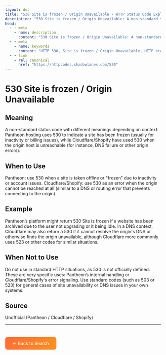```yaml
---
layout: doc
title: "530 Site is frozen / Origin Unavailable - HTTP Status Code Explained"
description: "530 Site is frozen / Origin Unavailable: A non-standard status code with different meanings depending on context: Pantheon hosting uses 530 to indicate a sit..."
head:
  - - meta
    - name: description
      content: "530 Site is frozen / Origin Unavailable: A non-standard status code with different meanings depending on context: Pantheon hosting uses 530 to indicate a sit..."
  - - meta
    - name: keywords
      content: "HTTP 530, Site is frozen / Origin Unavailable, HTTP status code, REST API, web development"
  - - link
    - rel: canonical
      href: "https://httpcodes.shadowlanes.com/530"
---
```


# 530 Site is frozen / Origin Unavailable

## Meaning

A non-standard status code with different meanings depending on context: Pantheon hosting uses 530 to indicate a site has been frozen (usually for inactivity or billing issues), while Cloudflare/Shopify have used 530 when the origin host is unreachable (for instance, DNS failure or other origin errors).

## When to Use

Pantheon: use 530 when a site is taken offline or "frozen" due to inactivity or account issues. Cloudflare/Shopify: use 530 as an error when the origin cannot be reached at all (similar to a DNS or routing error that prevents connecting to the origin).

## Example

Pantheon’s platform might return 530 Site is frozen if a website has been archived due to the user not upgrading or it being idle. In a DNS context, Cloudflare may also return a 530 if it cannot resolve the origin's DNS or otherwise finds the origin unavailable, although Cloudflare more commonly uses 523 or other codes for similar situations.

## When Not to Use

Do not use in standard HTTP situations, as 530 is not officially defined. These are very specific uses: Pantheon’s internal handling or Cloudflare/Shopify's error signaling. Use standard codes (such as 503 or 523) for general cases of site unavailability or DNS issues in your own systems.

## Source

Unofficial (Pantheon / Cloudflare / Shopify)

---

<div style="margin-top: 40px;">
  <a href="/" style="display: inline-block; padding: 12px 24px; background: linear-gradient(135deg, #ff6b35, #f7931e); color: white; text-decoration: none; border-radius: 8px; font-weight: 500;">← Back to Search</a>
</div>
